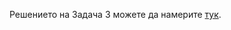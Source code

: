 Решението на Задача 3 можете да намерите [тук](https://github.com/semerdzhiev/sdp-2021-22/blob/main/group-B/06-forward-list/solutions/00-round-table-knights.cpp).